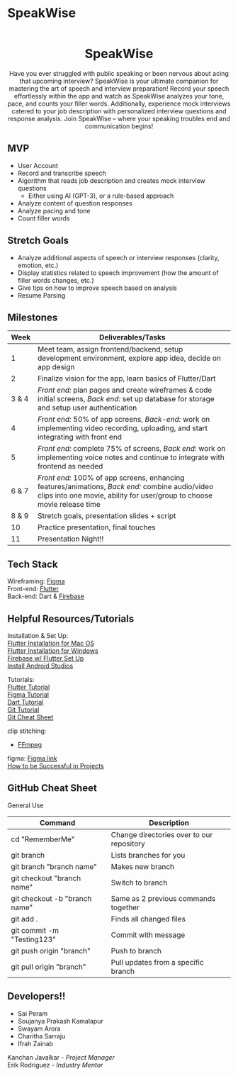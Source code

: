 # SpeakWise

<p align="center"> <img src="" /> </p>

<h1 align="center"> SpeakWise </h1>

<div align="center"> Have you ever struggled with public speaking or been nervous about acing that upcoming interview? SpeakWise is your ultimate companion for mastering the art of speech and interview preparation! Record your speech effortlessly within the app and watch as SpeakWise analyzes your tone, pace, and counts your filler words. Additionally, experience mock interviews catered to your job description with personalized interview questions and response analysis. Join SpeakWise – where your speaking troubles end and communication begins! </div>


## MVP 
- User Account
- Record and transcribe speech
- Algorithm that reads job description and creates mock interview questions
    - Either using AI (GPT-3), or a rule-based approach
- Analyze content of question responses
- Analyze pacing and tone
- Count filler words

## Stretch Goals 
- Analyze additional aspects of speech or interview responses (clarity, emotion, etc.)
- Display statistics related to speech improvement (how the amount of filler words changes, etc.)
- Give tips on how to improve speech based on analysis 
- Resume Parsing




## Milestones 
|Week| Deliverables/Tasks |
|--|--|
| 1 | Meet team, assign frontend/backend, setup development environment, explore app idea, decide on app design |
| 2 | Finalize vision for the app, learn basics of Flutter/Dart |
| 3 & 4 | *Front end:* plan pages and create wireframes & code initial screens, *Back end:* set up database for storage and setup user authentication
| 4 |*Front end:* 50% of app screens, *Back-end:* work on implementing video recording, uploading, and start integrating with front end|
| 5 | *Front end:* complete 75% of screens, *Back end:* work on implementing voice notes and continue to integrate with frontend as needed | 
| 6 & 7 | *Front end:* 100% of app screens, enhancing features/animations, *Back end:* combine audio/video clips into one movie, ability for user/group to choose movie release time |
| 8 & 9 | Stretch goals, presentation slides + script|
| 10 | Practice presentation, final touches|
| 11 | Presentation Night!!|

## Tech Stack 
Wireframing: [Figma](https://www.figma.com/)  
Front-end: [Flutter](https://docs.flutter.dev/get-started/install)   
Back-end: Dart & [Firebase](https://firebase.google.com/)   
 
## Helpful Resources/Tutorials 
Installation & Set Up:  
[Flutter Installation for Mac OS](https://www.youtube.com/watch?v=fzAg7lOWqVE)  
[Flutter Installation for Windows](https://www.youtube.com/watch?v=fDnqXmLSqtg)  
[Firebase w/ Flutter Set Up](https://www.youtube.com/watch?v=EXp0gq9kGxI&t=15s)  
[Install Android Studios](https://developer.android.com/studio/install?gclid=CjwKCAiAuOieBhAIEiwAgjCvcjwYSPTJuW9nn167xix8BzL8KzlDuCIwczz-JaqpBWLl1LyPWHwV1xoCWf0QAvD_BwE&gclsrc=aw.ds#mac)  

Tutorials:  
[Flutter Tutorial](https://www.youtube.com/playlist?list=PL4cUxeGkcC9jLYyp2Aoh6hcWuxFDX6PBJ)  
[Figma Tutorial](https://www.youtube.com/watch?v=FTFaQWZBqQ8)  
[Dart Tutorial](https://www.youtube.com/watch?v=veMhOYRib9o&t=812s)  
[Git Tutorial](https://www.youtube.com/watch?v=USjZcfj8yxE)  
[Git Cheat Sheet](https://education.github.com/git-cheat-sheet-education.pdf)  

clip stitching:  
 - [FFmpeg](https://pub.dev/packages/ffmpeg_kit_flutter)  

figma: [Figma link](https://www.figma.com/files/project/81846282/Team-project?fuid=1155168864304822849)  
[How to be Successful in Projects](https://docs.google.com/document/d/18Zi3DrKG5e6g5Bojr8iqxIu6VIGl86YBSFlsnJnlM88/edit)

## GitHub Cheat Sheet 

General Use

| Command | Description |
| ------ | ------ |
| cd "RememberMe" | Change directories over to our repository |
| git branch | Lists branches for you |
| git branch "branch name" | Makes new branch |
| git checkout "branch name" | Switch to branch |
| git checkout -b "branch name" | Same as 2 previous commands together |
| git add . | Finds all changed files |
| git commit -m "Testing123" | Commit with message |
| git push origin "branch" | Push to branch |
| git pull origin "branch" | Pull updates from a specific branch |

## Developers!! 
- Sai Peram 
- Soujanya Prakash Kamalapur 
- Swayam Arora    
- Charitha Sarraju 
- Ifrah Zainab 

Kanchan Javalkar - *Project Manager*  
Erik Rodriguez - *Industry Mentor*


